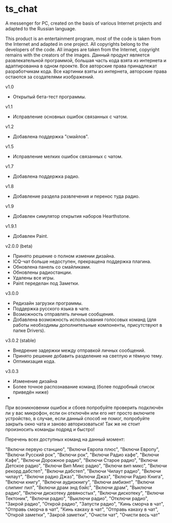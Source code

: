 # ts_chat
A messenger for PC, created on the basis of various Internet projects and adapted to the Russian language.

This product is an entertainment program, most of the code is taken from the Internet and adapted in one project. All copyrights belong to the developers of the code. All images are taken from the Internet, copyright remains with the creators of the images.
Данный продукт является развлекательной программой, большая часть кода взята из интернета и адаптированна в одном проекте. Все авторские права принадлежат разработчикам кода. Все картинки взяты из интернета, авторские права остаются за создателями изображений.

v1.0
- Открытый бета-тест программы.

v1.1
- Исправление основных ошибок связанных с чатом.

v1.2
- Добавлена поддержка "смайлов".

v1.5
- Исправление мелких ошибок связанных с чатом.

v1.7
- Добавлена поддержка радио.

v1.8
- Добавление раздела развлечения и перенос туда радио.

v1.9
- Добавлен симулятор открытия наборов Hearthstone.

v1.9.1
- Добавлен Paint.

v2.0.0 (beta)
- Принято решение о полном измении дизайна.
- ICQ-чат больше недоступен, прекращена поддержка плагина.
- Обновлена панель со смайликами.
- Обновлены радиостанции.
- Удалены все игры.
- Paint переделан под Заметки.

v3.0.0
- Редизайн загрузки программы.
- Поддержка русского языка в чате.
- Возможность отправлять личные сообщения.
- Добавлена возможность использования голосовых команд (для работы необходимы дополнительные компоненты,
присутствуют в папке Drivers).

v3.0.2 (stable)
- Внедрение задержки между отправкой личных сообщений.
- Принято решение добавить разделение на светлую и тёмную тему.
- Оптимизация кода.

v3.0.3
- Изменение дизайна
- Более точное распознавание команд
(более подробный список приведён ниже)
-

При возникновении ошибок и сбоев попробуйте проверить подключён ли у вас микрофон, 
если он отключён или его нет просто включите устройство,
в случае, если данный способ не помог, попробуйте закрыть окно чата и заново авторизоваться!
Так же не стоит произносить команды подряд и быстро!


Перечень всех доступных команд на данный момент: 

"Включи первую станцию", "Включи Европа плюс", "Включи Европу", "Включи Русский рок", "Включи рок", "Включи Радио кафе", "Включи Кафе",
"Включи Дорожное радио", "Включи Старое радио", "Включи Детское радио", "Включи Вип Микс радио", "Включи вип микс", "Включи рекорд дабстеп", "Включи дабстеп",
"Включи Чилаут радио", "Включи чилаут", "Включи радио Джаз", "Включи Джаз", "Включи Радио Книга", "Включи книгу", "Включи аудиокнигу",
"Включи амбиэнт", "Включи слипинг пил", "Включи драм энд бэйс", "Включи драм", "Выключи радио", "Включи дискотеку девяностых", "Включи дискотеку",
"Включи Тектоник", "Включи радио", "Выключи радио", "Отключи радио", "Закрой радио", "Открой радио", "Запусти радио", "Кинь сморча в чат", "Отправь сморча в чат",
"Кинь какаху в чат", "Отправь какаху в чат", "Открой заметки", "Закрой заметки", "Очисти чат",
"Очисти весь чат"
